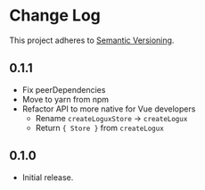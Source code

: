 # Change Log
This project adheres to [Semantic Versioning](http://semver.org/).

## 0.1.1
* Fix peerDependencies
* Move to yarn from npm
* Refactor API to more native for Vue developers
  * Rename `createLoguxStore` → `createLogux`
  * Return `{ Store }` from `createLogux`

## 0.1.0
* Initial release.

